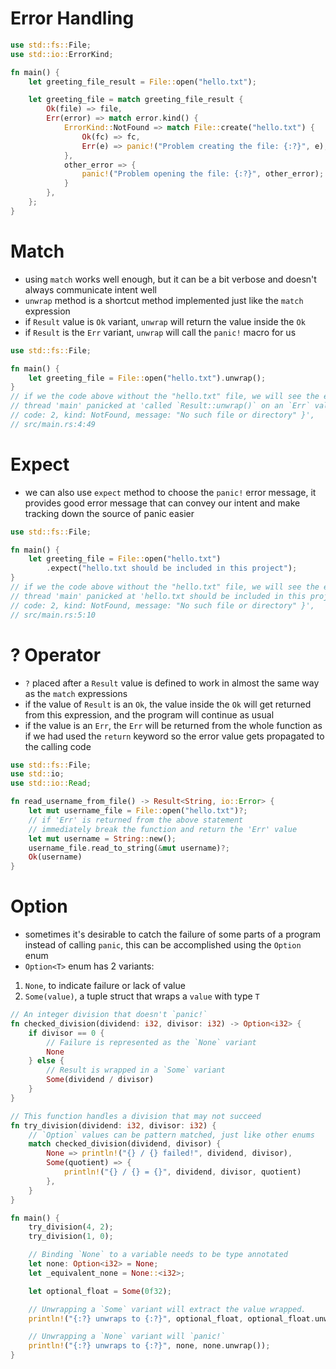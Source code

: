 # **Error Handling**
```rust
use std::fs::File;
use std::io::ErrorKind;

fn main() {
    let greeting_file_result = File::open("hello.txt");

    let greeting_file = match greeting_file_result {
        Ok(file) => file,
        Err(error) => match error.kind() {
            ErrorKind::NotFound => match File::create("hello.txt") {
                Ok(fc) => fc,
                Err(e) => panic!("Problem creating the file: {:?}", e),
            },
            other_error => {
                panic!("Problem opening the file: {:?}", other_error);
            }
        },
    };
}
```
# **Match**
- using `match` works well enough, but it can be a bit verbose and doesn't always communicate intent well
- `unwrap` method is a shortcut method implemented just like the `match` expression
- if `Result` value is `Ok` variant, `unwrap` will return the value inside the `Ok`
- if `Result` is the `Err` variant, `unwrap` will call the `panic!` macro for us
```rust
use std::fs::File;

fn main() {
    let greeting_file = File::open("hello.txt").unwrap();
}
// if we the code above without the "hello.txt" file, we will see the error below:
// thread 'main' panicked at 'called `Result::unwrap()` on an `Err` value: Os {
// code: 2, kind: NotFound, message: "No such file or directory" }',
// src/main.rs:4:49
```
# **Expect**
- we can also use `expect` method to choose the `panic!` error message, it provides good error message that can convey our intent and make tracking down the source of panic easier
```rust
use std::fs::File;

fn main() {
    let greeting_file = File::open("hello.txt")
        .expect("hello.txt should be included in this project");
}
// if we the code above without the "hello.txt" file, we will see the error below:
// thread 'main' panicked at 'hello.txt should be included in this project: Os {
// code: 2, kind: NotFound, message: "No such file or directory" }',
// src/main.rs:5:10
```
# **? Operator**
- `?` placed after a `Result` value is defined to work in almost the same way as the `match` expressions
- if the value of `Result` is an `Ok`, the value inside the `Ok` will get returned from this expression, and the program will continue as usual
- if the value is an `Err`, the `Err` will be returned from the whole function as if we had used the `return` keyword so the error value gets propagated to the calling code
```rust
use std::fs::File;
use std::io;
use std::io::Read;

fn read_username_from_file() -> Result<String, io::Error> {
    let mut username_file = File::open("hello.txt")?;
    // if 'Err' is returned from the above statement
    // immediately break the function and return the 'Err' value
    let mut username = String::new();
    username_file.read_to_string(&mut username)?;
    Ok(username)
}
```

# **Option**
- sometimes it's desirable to catch the failure of some parts of a program instead of calling `panic`, this can be accomplished using the `Option` enum
- `Option<T>` enum has 2 variants:
1. `None`, to indicate failure or lack of value
2. `Some(value)`, a tuple struct that wraps a `value` with type `T`

```rust
// An integer division that doesn't `panic!`
fn checked_division(dividend: i32, divisor: i32) -> Option<i32> {
    if divisor == 0 {
        // Failure is represented as the `None` variant
        None
    } else {
        // Result is wrapped in a `Some` variant
        Some(dividend / divisor)
    }
}

// This function handles a division that may not succeed
fn try_division(dividend: i32, divisor: i32) {
    // `Option` values can be pattern matched, just like other enums
    match checked_division(dividend, divisor) {
        None => println!("{} / {} failed!", dividend, divisor),
        Some(quotient) => {
            println!("{} / {} = {}", dividend, divisor, quotient)
        },
    }
}

fn main() {
    try_division(4, 2);
    try_division(1, 0);

    // Binding `None` to a variable needs to be type annotated
    let none: Option<i32> = None;
    let _equivalent_none = None::<i32>;

    let optional_float = Some(0f32);

    // Unwrapping a `Some` variant will extract the value wrapped.
    println!("{:?} unwraps to {:?}", optional_float, optional_float.unwrap());

    // Unwrapping a `None` variant will `panic!`
    println!("{:?} unwraps to {:?}", none, none.unwrap());
}
```